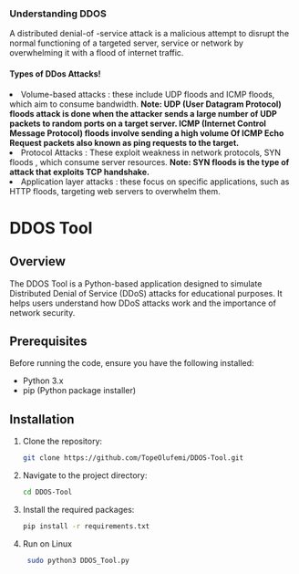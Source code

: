 <h3>Understanding DDOS</h3>
<p>A distributed denial-of -service attack is a malicious attempt to disrupt the normal functioning of a targeted server, service or network by overwhelming it with a flood of internet traffic.
<h4>Types of DDos Attacks!
</h4> 
<li>Volume-based attacks : these include UDP floods and ICMP floods, which aim to consume bandwidth.
  <strong>
Note:  UDP (User Datagram Protocol) floods attack is done when the attacker sends a large number of UDP packets to random ports on a target server. ICMP (Internet Control Message Protocol) floods involve sending a high volume 
Of ICMP Echo Request packets also known as ping requests to the target.</strong>
</li>
<li>
  	 Protocol Attacks : These exploit weakness in network protocols, SYN floods , which consume server resources.
    <strong> Note: SYN floods is the type of attack that exploits TCP handshake. </strong>
</li>
<li>Application layer attacks : these focus on specific applications, such as HTTP floods, targeting web servers to overwhelm them.
</li>

# DDOS Tool

## Overview
The DDOS Tool is a Python-based application designed to simulate Distributed Denial of Service (DDoS) attacks for educational purposes. It helps users understand how DDoS attacks work and the importance of network security.

## Prerequisites
Before running the code, ensure you have the following installed:
- Python 3.x
- pip (Python package installer)

## Installation
1. Clone the repository:
   ```bash
   git clone https://github.com/TopeOlufemi/DDOS-Tool.git
   ```
2. Navigate to the project directory:
   ```bash
   cd DDOS-Tool
   ```
3. Install the required packages:
   ```bash
   pip install -r requirements.txt
   ```
4. Run on Linux
   ```bash
    sudo python3 DDOS_Tool.py
   ```

